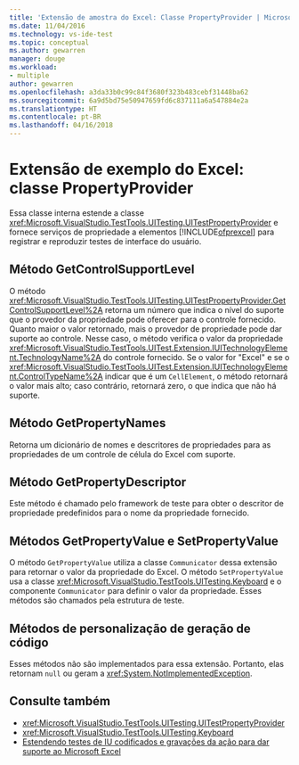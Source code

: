 ```yaml
---
title: 'Extensão de amostra do Excel: Classe PropertyProvider | Microsoft Docs'
ms.date: 11/04/2016
ms.technology: vs-ide-test
ms.topic: conceptual
ms.author: gewarren
manager: douge
ms.workload:
- multiple
author: gewarren
ms.openlocfilehash: a3da33b0c99c84f3680f323b483cebf31448ba62
ms.sourcegitcommit: 6a9d5bd75e50947659fd6c837111a6a547884e2a
ms.translationtype: HT
ms.contentlocale: pt-BR
ms.lasthandoff: 04/16/2018
---
```

# <a name="sample-excel-extension-propertyprovider-class"></a>Extensão de exemplo do Excel: classe PropertyProvider
Essa classe interna estende a classe <xref:Microsoft.VisualStudio.TestTools.UITesting.UITestPropertyProvider> e fornece serviços de propriedade a elementos [!INCLUDE[ofprexcel](../test/includes/ofprexcel_md.md)] para registrar e reproduzir testes de interface do usuário.

## <a name="getcontrolsupportlevel-method"></a>Método GetControlSupportLevel
 O método <xref:Microsoft.VisualStudio.TestTools.UITesting.UITestPropertyProvider.GetControlSupportLevel%2A> retorna um número que indica o nível do suporte que o provedor da propriedade pode oferecer para o controle fornecido. Quanto maior o valor retornado, mais o provedor de propriedade pode dar suporte ao controle. Nesse caso, o método verifica o valor da propriedade <xref:Microsoft.VisualStudio.TestTools.UITest.Extension.IUITechnologyElement.TechnologyName%2A> do controle fornecido. Se o valor for "Excel" e se o <xref:Microsoft.VisualStudio.TestTools.UITest.Extension.IUITechnologyElement.ControlTypeName%2A> indicar que é um `CellElement`, o método retornará o valor mais alto; caso contrário, retornará zero, o que indica que não há suporte.

## <a name="getpropertynames-method"></a>Método GetPropertyNames
 Retorna um dicionário de nomes e descritores de propriedades para as propriedades de um controle de célula do Excel com suporte.

## <a name="getpropertydescriptor-method"></a>Método GetPropertyDescriptor
 Este método é chamado pelo framework de teste para obter o descritor de propriedade predefinidos para o nome da propriedade fornecido.

## <a name="getpropertyvalue-and-setpropertyvalue-methods"></a>Métodos GetPropertyValue e SetPropertyValue
 O método `GetPropertyValue` utiliza a classe `Communicator` dessa extensão para retornar o valor da propriedade do Excel. O método `SetPropertyValue` usa a classe <xref:Microsoft.VisualStudio.TestTools.UITesting.Keyboard> e o componente `Communicator` para definir o valor da propriedade. Esses métodos são chamados pela estrutura de teste.

## <a name="code-generation-customization-methods"></a>Métodos de personalização de geração de código
 Esses métodos não são implementados para essa extensão. Portanto, elas retornam `null` ou geram a <xref:System.NotImplementedException>.

## <a name="see-also"></a>Consulte também

- <xref:Microsoft.VisualStudio.TestTools.UITesting.UITestPropertyProvider>
- <xref:Microsoft.VisualStudio.TestTools.UITesting.Keyboard>
- [Estendendo testes de IU codificados e gravações da ação para dar suporte ao Microsoft Excel](../test/extending-coded-ui-tests-and-action-recordings-to-support-microsoft-excel.md)
